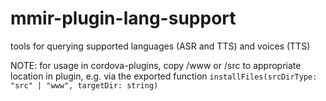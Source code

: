 # mmir-plugin-lang-support

tools for querying supported languages (ASR and TTS) and voices (TTS)

NOTE: for usage in cordova-plugins, copy /www or /src to appropriate
      location in plugin, e.g. via the exported
      function `installFiles(srcDirType: "src" | "www", targetDir: string)`

